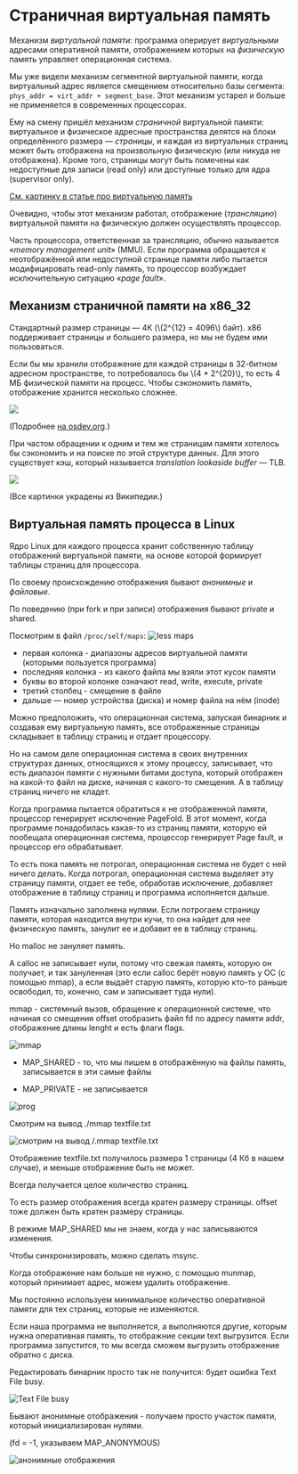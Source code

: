 # Страничная виртуальная память

Механизм _виртуальной памяти_: программа оперирует _виртуальными_
адресами оперативной памяти, отображением которых на _физическую_
память управляет операционная система.

Мы уже видели механизм сегментной виртуальной памяти, когда
виртуальный адрес является смещением относительно базы сегмента:
`phys_addr = virt_addr + segment_base`. Этот механизм устарел
и больше не применяется в современных процессорах.

Ему на смену пришёл механизм _страничной_ виртуальной памяти:
виртуальное и физическое адресные пространства делятся
на блоки определённого размера —
_страницы_, и каждая из виртуальных страниц может быть отображена на
произвольную физическую (или никуда не отображена).
Кроме того, страницы могут быть помечены как
недоступные для записи (read only) или доступные
только для ядра (supervisor only).

[См. картинку в статье про виртуальную память](https://en.wikipedia.org/wiki/Virtual_memory)

Очевидно, чтобы этот механизм работал, отображение (_трансляцию_) виртуальной
памяти на физическую должен осуществлять процессор.

Часть процессора, ответственная за трансляцию, обычно называется
«_memory management unit_» (MMU). Если программа обращается
к неотображённой или недоступной странице памяти либо пытается модифицировать
read-only память, то процессор возбуждает исключительную ситуацию
«_page fault_».

## Механизм страничной памяти на x86_32

Стандартный размер страницы — 4К (\\(2^{12} = 4096\\) байт).
x86 поддерживает страницы и большего размера, но мы не будем
ими пользоваться.

Если бы мы хранили отображение для каждой страницы в 32-битном
адресном пространстве, то потребовалось бы \\(4 * 2^{20}\\), то есть
4 МБ физической памяти на процесс. Чтобы сэкономить память,
отображение хранится несколько сложнее.

![](https://upload.wikimedia.org/wikipedia/commons/f/f2/080810-protected-386-paging.svg)

(Подробнее [на osdev.org](https://wiki.osdev.org/Paging#Page_Directory).)

При частом обращении к одним и тем же страницам памяти
хотелось бы сэкономить и на поиске по этой структуре данных.
Для этого существует кэш, который называется
_translation lookaside buffer_ — TLB.

![](https://upload.wikimedia.org/wikipedia/commons/6/6e/Translation_Lookaside_Buffer.png)

(Все картинки украдены из Википедии.)

## Виртуальная память процесса в Linux

Ядро Linux для каждого процесса хранит собственную таблицу отображений
виртуальной памяти, на основе которой формирует таблицы страниц
для процессора.

По своему происхождению отображения бывают _анонимные_ и
_файловые_.

По поведению (при fork и при записи) отображения бывают private и shared.

Посмотрим в файл `/proc/self/maps`:
![less maps](catmaps.png)
* первая колонка - диапазоны адресов виртуальной памяти (которыми пользуется программа)
* последняя колонка - из какого файла мы взяли этот кусок памяти
* буквы во второй колонке означают read, write, execute, private 
* третий столбец - смещение в файле
* дальше — номер устройства (диска) и номер файла на нём (inode)

Можно предположить, что операционная система, запуская бинарник и создавая ему виртуальную память, все отображенные
страницы складывает в таблицу страниц и отдает процессору.

Но на самом деле операционная система в своих внутренних структурах данных, относящихся к этому процессу, записывает,
что есть диапазон памяти с нужными битами доступа, который отображен на какой-то файл на диске, начиная с какого-то
смещения.
А в таблицу страниц ничего не кладет.

Когда программа пытается обратиться к не отображенной памяти, процессор генерирует исключение PageFold.
В этот момент, когда программе понадобилась какая-то из страниц памяти, которую ей пообещала операционная система,
процессор генерирует Page fault, и процессор его обрабатывает.
    
То есть пока память не потрогал, операционная система не будет с ней ничего делать.
Когда потрогал, операционная система выделяет эту страницу памяти, отдает ее тебе, обработав исключение, добавляет
отображение в таблицу страниц и программа исполняется дальше.

Память изначально заполнена нулями. Если потрогаем страницу памяти, которая находится внутри кучи, то она найдет для нее
физическую память, занулит ее и добавит ее в таблицу страниц. 

Но malloc не зануляет память.

A calloc не записывает нули, потому что свежая память, которую он получает, и так зануленная (это если calloc берёт новую память у ОС (с помощью mmap), а если выдаёт старую память, которую кто-то раньше освободил, то, конечно, сам и записывает туда нули).

mmap - системный вызов, обращение к операционной системе, что начиная со смещения offset отобразить файл fd по адресу
памяти addr, отображение длины lenght и есть флаги flags.

![mmap](./img2.png)

* MAP_SHARED - то, что мы пишем в отображённую на файлы память, записывается в эти самые файлы

* MAP_PRIVATE - не записывается

![prog](./img3.png)

Cмотрим на вывод ./mmap textfile.txt

![смотрим на вывод /.mmap textfile.txt](./img4.png)

Отображение textfile.txt получилось размера 1 страницы (4 Кб в нашем случае), и меньше отображение быть не может.

Всегда получается целое количество страниц.

То есть размер отображения всегда кратен размеру страницы.
offset тоже должен быть кратен размеру страницы.

В режиме MAP_SHARED мы не знаем, когда у нас записываются изменения.

Чтобы синхронизировать, можно сделать msync.

Когда отображение нам больше не нужно, с помощью munmap, который принимает адрес, можем удалить отображение.

Мы постоянно используем минимальное количество оперативной памяти для тех страниц, которые не изменяются. 

Если наша программа не выполняется, а выполняются другие, которым нужна оперативная память, то отображние секции text 
выгрузится. Если программа запустится, то мы всегда сможем выгрузить отображение обратно с диска.

Редактировать бинарник просто так не получится: будет ошибка Text File busy.

![Text File busy](./img5.png)

Бывают анонимные отображения - получаем просто участок памяти, который инициализирован нулями.

(fd = -1, указываем MAP_ANONYMOUS)

![анонимные отображения](./img6.png)
